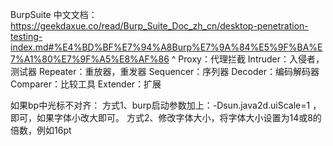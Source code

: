 BurpSuite
中文文档：<https://geekdaxue.co/read/Burp_Suite_Doc_zh_cn/desktop-penetration-testing-index.md#%E4%BD%BF%E7%94%A8Burp%E7%9A%84%E5%9F%BA%E7%A1%80%E7%9F%A5%E8%AF%86>
^
Proxy：代理拦截
Intruder：入侵者，测试器
Repeater：重放器，重发器
Sequencer：序列器
Decoder：编码解码器
Comparer：比较工具
Extender：扩展


如果bp中光标不对齐：
方式1、burp启动参数加上：-Dsun.java2d.uiScale=1 ，即可，如果字体小改大即可。
方式2、修改字体大小，将字体大小设置为14或8的倍数，‌例如16pt

